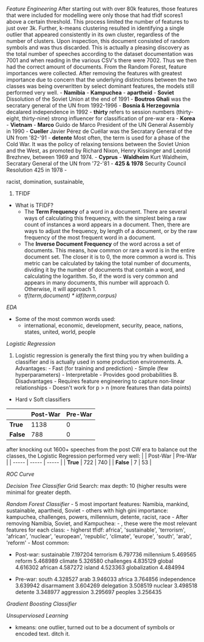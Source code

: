 _Feature Engineering_
After starting out with over 80k features, those features that were included for modelling were only those that had tfidf scores1 above a certain threshold. This process limited the number of features to just over 3k. 
Further, k-means clustering resulted in identifying a single outlier that appeared consistently in its own cluster, regardless of the number of clusters. Upon inspection, this document consisted of random symbols and was thus discarded. This is actually a pleasing discovery as the total number of speeches according to the dataset documentation was 7001 and when reading in the various CSV's there were 7002. Thus we then had the correct amount of documents.
From the Random Forest, feature importances were collected. After removing the features with greatest importance due to concern that the underlying distinctions between the two classes was being overwritten by select dominant features, the models still performed very well.
    - **Namibia**
    - **Kampuchea**
    - **apartheid** 
    - **Soviet** Dissolution of the Soviet Union at the end of 1991
    - **Boutros Ghali** was the secratary general of the UN from 1992-1996
    - **Bosnia & Herzegovnia** decalared independence in 1992
    - **thirty** refers to session numbers (thirty-eight, thirty-nine) strong influencer for classification of pre-war era
    - **Korea**
    - **Vietnam**
    - **Marco** Guido de Marco President of the UN General Assembly in 1990
    - **Cueller** Javier Pérez de Cuéllar was the Secratary General of the UN from '82-'91
    - **detente** Most often, the term is used for a phase of the Cold War. It was the policy of relaxing tensions between the Soviet Union and the West, as promoted by Richard Nixon, Henry Kissinger and Leonid Brezhnev, between 1969 and 1974.
    - **Cyprus**
    - **Waldheim** Kurt Waldheim, Secratary General of the UN from '72-'81
    - **425 & 1978** Security Council Resolution 425 in 1978
    - 

racist, domination,
sustainable, 

1. TFIDF
- What is TFIDF?
    - The **Term Frequency** of a word in a document. There are several ways of calculating this frequency, with the simplest being a raw count of instances a word appears in a document. Then, there are ways to adjust the frequency, by length of a document, or by the raw frequency of the most frequent word in a document.
    - The **Inverse Document Frequency** of the word across a set of documents. This means, how common or rare a word is in the entire document set. The closer it is to 0, the more common a word is. This metric can be calculated by taking the total number of documents, dividing it by the number of documents that contain a word, and calculating the logarithm. So, if the word is very common and appears in many documents, this number will approach 0. Otherwise, it will approach 1.
    - _tf(term,document) * idf(term,corpus)_

_EDA_
- Some of the most common words used:
    - international, economic, development, security, peace, nations, states, united, world, people 

_Logistic Regression_
1. Logistic regression is generally the first thing you try when building a classifier and is actually used in some production environments.
    A. Advantages:
        - Fast (for training and prediction)
        - Simple (few hyperparameters)
        - Interpretable
        - Provides good probabilities
    B. Disadvantages
        - Requires feature engineering to capture non-linear relationships
        - Doesn't work for p > n (more features than data points)
- Hard v Soft classifiers

|  | Post-War | Pre-War |
| ----- | ----- | ----- |
| **True** | 1138 | 0 | 
| **False** | 788 | 0 | 

after knocking out 1600+ speeches from the post CW era to balance out the classes, the Logistic Regression performed very well:
|  | Post-War | Pre-War |
| ----- | ----- | ----- |
| **True** | 722 | 740 | 
| **False** | 7 | 53 | 

_ROC Curve_

_Decision Tree Classifier_
Grid Search: max depth: 10 (higher results were minimal for greater depth.

_Random Forest Classifier_
    - 5 most important features: Namibia, mankind, sustainable, apartheid, Soviet
        - others with high gini importance: kampuchea, challenges, powers, millennium, detente, racist, race
    - After removing Namibia, Soviet, and Kampuchea:
        - , these were the most relevant features for each class:
        - higherst tfidf: africa', 'sustainable', 'terrorism', 'african', 'nuclear', 'european',
       'republic', 'climate', 'europe', 'south', 'arab', 'reform'
       - Most common: 
        
- Post-war: sustainable      7.197204
terrorism        6.797736
millennium       5.469565
reform           5.468989
climate          5.326580
challenges       4.835129
global           4.616302
african          4.587272
island           4.523363
globalization    4.484994
        
- Pre-war: south           4.328527
arab            3.946033
africa          3.764856
independence    3.639942
disarmament     3.604269
delegation      3.508519
nuclear         3.498518
detente         3.348977
aggression      3.295697
peoples         3.256435


_Gradient Boosting Classifier_


_Unsuperviosed Learning_ 
- kmeans: one outlier, turned out to be a document of symbols or encoded text. ditch it. 
